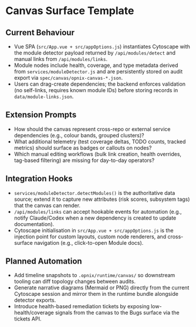 # Canvas Surface Template

## Current Behaviour
- Vue SPA (`src/App.vue + src/appOptions.js`) instantiates Cytoscape with the module detector payload returned by `/api/modules/detect` and manual links from `/api/modules/links`.
- Module nodes include health, coverage, and type metadata derived from `services/moduleDetector.js` and are persistently stored on audit export via `spec/canvas/opnix-canvas-*.json`.
- Users can drag-create dependencies; the backend enforces validation (no self-links, requires known module IDs) before storing records in `data/module-links.json`.

## Extension Prompts
- How should the canvas represent cross-repo or external service dependencies (e.g., colour bands, grouped clusters)?
- What additional telemetry (test coverage deltas, TODO counts, tracked metrics) should surface as badges or callouts on nodes?
- Which manual editing workflows (bulk link creation, health overrides, tag-based filtering) are missing for day-to-day operators?

## Integration Hooks
- `services/moduleDetector.detectModules()` is the authoritative data source; extend it to capture new attributes (risk scores, subsystem tags) that the canvas can render.
- `/api/modules/links` can accept hookable events for automation (e.g., notify Claude/Codex when a new dependency is created to update documentation).
- Cytoscape initialisation in `src/App.vue + src/appOptions.js` is the injection point for custom layouts, custom node renderers, and cross-surface navigation (e.g., click-to-open Module docs).

## Planned Automation
- Add timeline snapshots to `.opnix/runtime/canvas/` so downstream tooling can diff topology changes between audits.
- Generate narrative diagrams (Mermaid or PNG) directly from the current Cytoscape session and mirror them in the runtime bundle alongside detector exports.
- Introduce health-based remediation tickets by exposing low-health/coverage signals from the canvas to the Bugs surface via the tickets API.
